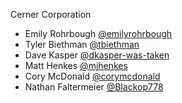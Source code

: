 Cerner Corporation

- Emily Rohrbough [@emilyrohrbough]
- Tyler Biethman [@tbiethman]
- Dave Kasper [@dkasper-was-taken]
- Matt Henkes [@mjhenkes]
- Cory McDonald [@corymcdonald]
- Nathan Faltermeier [@Blackop778]


[@emilyrohrbough]: https://github.com/emilyrohrbough
[@tbiethman]: https://github.com/tbiethman
[@dkasper-was-taken]: https://github.com/dkasper-was-taken
[@mjhenkes]: https://github.com/mjhenkes
[@corymcdonald]: https://github.com/corymcdonald
[@Blackop778]: https://github.com/Blackop778
